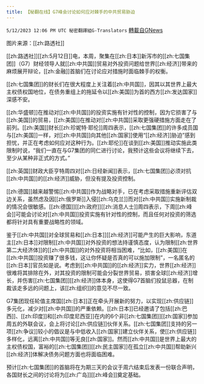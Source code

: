 ```yaml
---
title: 【秘翻在线】G7峰会讨论如何应对棘手的中共贸易胁迫
---
```

`5/12/2023 12:06 PM UTC 秘密翻譯組G-Translators` [轉載自GNews](https://gnews.org/articles/1295154)

         

图片来源：[[zh:路透社]]

[[zh:路透社]][[zh:5月12日]]电，本周，聚集在[[zh:日本]]新泻市的[[zh:七国集团]]（G7）财经领导人就[[zh:中共国]]贸易对外投资问题给世界[[zh:经济]]带来的麻烦展开辩论，[[zh:金融]]首脑们在讨论应对措施时面临棘手的权衡。

[[zh:七国集团]]的财长们在很大程度上关注着[[zh:中共国]]，因其以其世界上最大主权债权国地位，在债务重组上的拖延令以[[zh:美国]]为首的西方[[zh:发达国家]]深感不安。

[[zh:华盛顿]]在推动对[[zh:中共国]]的投资实施有针对性的控制，因为它损害了与[[zh:美国]]的贸易，[[zh:美国]]在推动对[[zh:中共国]]采取更强硬措施方面走在了前列。[[zh:美国]]财长[[zh:珍妮特·耶伦]]周四表示，[[zh:七国集团]]的许多成员国与[[zh:美国]]一样，对[[zh:中共国]]向其他[[zh:国家]]使用“[[zh:经济]]胁迫”感到担忧，并正在考虑如何应对这种行为。[[zh:耶伦]]在谈到[[zh:美国]]推动实施此类限制时说，“我们一直在与G7集团的同仁进行讨论，我预计这些会议将继续下去，至少从某种非正式的方式。”

[[zh:英国]]财政大臣亨特周四对[[zh:日经新闻]]表示，[[zh:七国集团]]必须对抗[[zh:中共国]]的[[zh:经济]]威胁，但没有提及投资控制。

[[zh:德国]]越来越警惕[[zh:中共国]]作为战略对手，已在考虑采取措施重新评估双边关系，虽然虑及因[[zh:俄罗斯]]入侵[[zh:乌克兰]]而对[[zh:中共国]]实施新制裁的情况会很敏感。[[zh:德国]][[zh:政府]][[zh:消息人士]]周四表示，下周[[zh:峰会]]可能会讨论对[[zh:中共国]]投资实施有针对性的控制，而且任何对投资的筛选都将针对具有重要战略性的领域。

鉴于[[zh:中共国]]对全球贸易和[[zh:日本]][[zh:经济]]可能产生的巨大影响，东道主[[zh:日本]]对限制[[zh:中共国]]对外投资的想法持谨慎态度，认为限制[[zh:世界第二大经济体]]的[[zh:中共国]]的对外投资将相当困难，“比如，[[zh:美国]]在[[zh:中共国]]投资赚了很多钱，这让你怀疑是否真的可以施加限制”，一名匿名的[[zh:日本]]官员如是说。考虑到[[zh:中共国]]的[[zh:经济]]实力，世界[[zh:经济]]很难将其排除在外，对其投资的限制可能会分裂世界贸易，损害全球[[zh:经济]]增长，并伤害[[zh:七国集团]][[zh:经济]]体本身，这使得G7首脑们投鼠忌器，在制裁该走多远的问题上，该[[zh:组织]]的意见不尽一致。

G7集团现任轮值主席国[[zh:日本]]正在牵头开展新的努力，以实现[[zh:供应链]]多元化，减少对[[zh:中共国]]的严重依赖。[[zh:日本]]已经邀请了包括[[zh:巴西]]、[[zh:印度]]和[[zh:印度尼西亚]]在内的6个非[[zh:七国集团]][[zh:国家]]参加周五的外联会议，会上将讨论[[zh:供应链]]伙伴关系。[[zh:七国集团]]支持的另一项[[zh:争议]]较小的倡议是与中低收入[[zh:国家]]建立伙伴关系，使[[zh:供应链]]多样化，远离[[zh:中共国]]等无良[[zh:国家]]。然而[[zh:中共国]]是世界上最大的主权债权国，富裕的[[zh:七国集团]][[zh:民主国家]]在孤立[[zh:中共国]]帮助新兴[[zh:经济]]体解决债务问题方面也将面临困难。

预计[[zh:七国集团]]的首脑将在为期三天的会议于周六结束后发表一份联合声明，各国财长之间的讨论将为[[zh:广岛]][[zh:峰会]]奠定基础。
